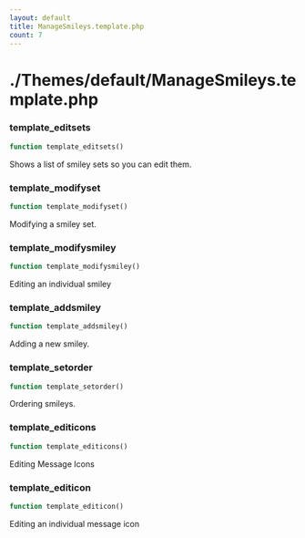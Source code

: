 ```yaml
---
layout: default
title: ManageSmileys.template.php
count: 7
---
```


# ./Themes/default/ManageSmileys.template.php

### template_editsets

```php
function template_editsets()
```
Shows a list of smiley sets so you can edit them.



### template_modifyset

```php
function template_modifyset()
```
Modifying a smiley set.



### template_modifysmiley

```php
function template_modifysmiley()
```
Editing an individual smiley



### template_addsmiley

```php
function template_addsmiley()
```
Adding a new smiley.



### template_setorder

```php
function template_setorder()
```
Ordering smileys.



### template_editicons

```php
function template_editicons()
```
Editing Message Icons



### template_editicon

```php
function template_editicon()
```
Editing an individual message icon



